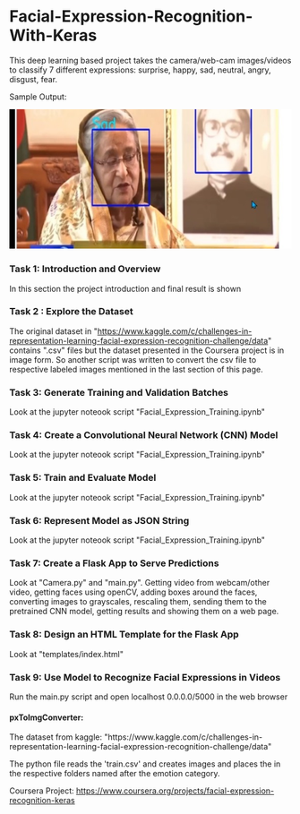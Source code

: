# Facial-Expression-Recognition-With-Keras
This deep learning based project takes the camera/web-cam images/videos to classify 7 different expressions: surprise, happy, sad, neutral, angry, disgust, fear.

Sample Output:

![Alt text](https://github.com/bidhanbaray/Facial-Expression-Recognition-With-Keras/blob/master/sample_output.jpg?raw=true "Title")


### Task 1: Introduction and Overview 
In this section the project introduction and final result is shown
### Task 2 : Explore the Dataset
The original dataset in "https://www.kaggle.com/c/challenges-in-representation-learning-facial-expression-recognition-challenge/data" contains ".csv" files
but the dataset presented in the Coursera project is in image form. So another script was written to convert the csv file to respective labeled images mentioned 
in the last section of this page.
### Task 3: Generate Training and Validation Batches
Look at the jupyter noteook script "Facial_Expression_Training.ipynb"
### Task 4: Create a Convolutional Neural Network (CNN) Model
Look at the jupyter noteook script "Facial_Expression_Training.ipynb"
### Task 5: Train and Evaluate Model
Look at the jupyter noteook script "Facial_Expression_Training.ipynb"
### Task 6: Represent Model as JSON String
Look at the jupyter noteook script "Facial_Expression_Training.ipynb"
### Task 7: Create a Flask App to Serve Predictions
Look at "Camera.py" and "main.py". Getting video from webcam/other video, getting faces using openCV, adding boxes around the faces,
converting images to grayscales, rescaling them, sending them to the pretrained CNN model, getting results and showing them on a web page.
### Task 8: Design an HTML Template for the Flask App
Look at "templates/index.html"
### Task 9: Use Model to Recognize Facial Expressions in Videos
Run the main.py script and open localhost 0.0.0.0/5000 in the web browser

<h4>pxToImgConverter:</h4> 
<p>The dataset from kaggle: "https://www.kaggle.com/c/challenges-in-representation-learning-facial-expression-recognition-challenge/data"</br>

The python file reads the 'train.csv' and creates images and places the in the respective folders named after the emotion category.</p>

Coursera Project: https://www.coursera.org/projects/facial-expression-recognition-keras
